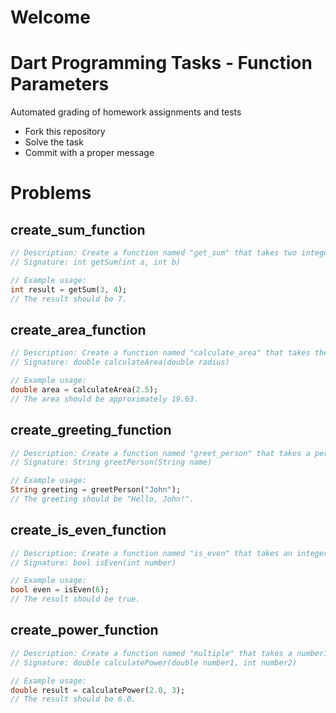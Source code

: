 # Welcome
# Dart Programming Tasks - Function Parameters

Automated grading of homework assignments and tests
- Fork this repository
- Solve the task
- Commit with a proper message

# Problems

## create_sum_function

```dart
// Description: Create a function named "get_sum" that takes two integers as parameters and returns their sum.
// Signature: int getSum(int a, int b)

// Example usage:
int result = getSum(3, 4);
// The result should be 7.
```

## create_area_function

```dart
// Description: Create a function named "calculate_area" that takes the radius of a circle (double) as a parameter and returns the area of the circle.
// Signature: double calculateArea(double radius)

// Example usage:
double area = calculateArea(2.5);
// The area should be approximately 19.63.
```

## create_greeting_function

```dart
// Description: Create a function named "greet_person" that takes a person's name (String) as a parameter and returns a greeting message including the person's name.
// Signature: String greetPerson(String name)

// Example usage:
String greeting = greetPerson("John");
// The greeting should be "Hello, John!".
```

## create_is_even_function

```dart
// Description: Create a function named "is_even" that takes an integer as a parameter and returns true if the number is even, and false otherwise.
// Signature: bool isEven(int number)

// Example usage:
bool even = isEven(6);
// The result should be true.
```

## create_power_function

```dart
// Description: Create a function named "multiple" that takes a number1 (double) and a number2 (int) as parameters and returns the result of multiplacation of two parameters.
// Signature: double calculatePower(double number1, int number2)

// Example usage:
double result = calculatePower(2.0, 3);
// The result should be 6.0.
```